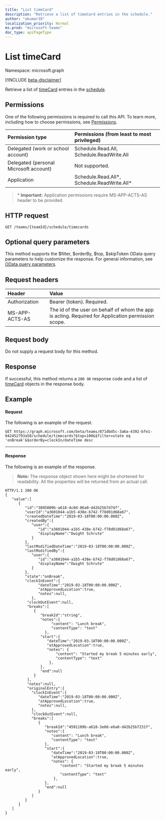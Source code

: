 ```yaml
---
title: "List timeCard"
description: "Retrieve a list of timeCard entries in the schedule."
author: "akumar39"
localization_priority: Normal
ms.prod: "microsoft-teams"
doc_type: apiPageType
---
```


# List timeCard

Namespace: microsoft.graph

[!INCLUDE [beta-disclaimer](../../includes/beta-disclaimer.md)]

Retrieve a list of [timeCard](../resources/timecard.md) entries in the [schedule](../resources/schedule.md).

## Permissions

One of the following permissions is required to call this API. To learn more, including how to choose permissions, see [Permissions](/graph/permissions-reference).

|Permission type      | Permissions (from least to most privileged)              |
|:--------------------|:---------------------------------------------------------|
|Delegated (work or school account) | Schedule.Read.All, Schedule.ReadWrite.All    |
|Delegated (personal Microsoft account) | Not supported.    |
|Application | Schedule.Read.All*, Schedule.ReadWrite.All* |

>\* **Important:** Application permissions require MS-APP-ACTS-AS header to be provided.

## HTTP request

<!-- { "blockType": "ignored" } -->

```http
GET /teams/{teamId}/schedule/timecards
```

## Optional query parameters

This method supports the $filter, $orderBy, $top, $skipToken OData query parameters to help customize the response. For general information, see [OData query parameters](/graph/query-parameters).

## Request headers

| Header       | Value |
|:---------------|:--------|
| Authorization  | Bearer {token}. Required.  |
| MS-APP-ACTS-AS | The id of the user on behalf of whom the app is acting. Required for Application permission scope. |

## Request body
Do not supply a request body for this method.

## Response

If successful, this method returns a `200 OK` response code and a list of [timeCard](../resources/timeCard.md) objects in the response body.

## Example

#### Request
The following is an example of the request. 

```http
GET https://graph.microsoft.com/beta/teams/871dbd5c-3a6a-4392-bfe1-042452793a50/schedule/timecards?$top=100&$filter=state eq 'onBreak'&$orderBy=clockIn/dateTime desc
```
---


#### Response

The following is an example of the response. 

>**Note:** The response object shown here might be shortened for readability. All the properties will be returned from an actual call.
<!-- {
  "blockType": "response",
  "truncated": true,
  "@odata.type": "microsoft.graph.timeCard"
} -->

```http
HTTP/1.1 200 OK
{
   "value":[
      {
         "id":"3895809b-a618-4c0d-86a0-d42b25b7d74f",
         "userId":"a3601044-a1b5-438e-b742-f78d01d68a67",
         "createdDateTime":"2019-03-18T00:00:00.000Z",
         "createdBy":{
            "user":{
               "id":"a3601044-a1b5-438e-b742-f78d01d68a67",
               "displayName":"Dwight Schrute"
            }
         },
         "lastModifiedDateTime":"2019-03-18T00:00:00.000Z",
         "lastModifiedBy":{
            "user":{
               "id":"a3601044-a1b5-438e-b742-f78d01d68a67",
               "displayName":"Dwight Schrute"
            }
         },
         "state":"onBreak",
         "clockInEvent":{
               "dateTime":"2019-03-18T00:00:00.000Z",
               "atApprovedLocation":true,
               "notes":null,
            },
          "clockOutEvent":null,
          "breaks":[
             {
                "breakId":"string",
                "notes":{
                     "content": "Lunch break",
                     "contentType": "text"
                  },
                "start":{
                   "dateTime":"2019-03-18T00:00:00.000Z",
                   "atApprovedLocation":true,
                   "notes": {
                       "content": "Started my break 5 minutes early",
                       "contentType": "text"
                    },
                },
                "end":null
             }
          ],
          "notes":null,
          "originalEntry":{
            "clockInEvent":{
               "dateTime":"2019-03-18T00:00:00.000Z",
               "atApprovedLocation":true,
               "notes":null,
            },
            "clockOutEvent":null,
            "breaks":[
               {
                  "breakId":"4591109b-a618-3e0d-e6a0-d42b25b7231f",
                  "notes":{
                     "content": "Lunch break",
                     "contentType": "text"
                  },
                  "start":{
                     "dateTime":"2019-03-18T00:00:00.000Z",
                     "atApprovedLocation":true,
                     "notes": {
                         "content": "Started my break 5 minutes early",
                         "contentType": "text"
                      },
                  },
                  "end":null
               }
            ]
         }
      }
   ]
}
```

<!-- uuid: 8fcb5dbc-d5aa-4681-8e31-b001d5168d79
2015-10-25 14:57:30 UTC -->
<!--
{
  "type": "#page.annotation",
  "description": "Retrieve a list of timeCard entries in the schedule",
  "keywords": "",
  "section": "documentation",
  "tocPath": "",
  "suppressions": [
  ]
}
-->
